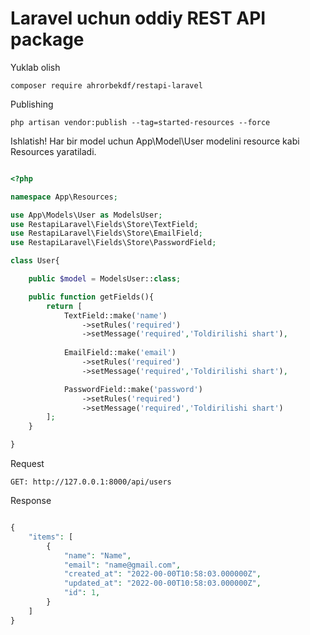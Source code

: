 # Laravel uchun oddiy REST API package

Yuklab olish
```
composer require ahrorbekdf/restapi-laravel
```

Publishing
```
php artisan vendor:publish --tag=started-resources --force
```

Ishlatish! Har bir model uchun App\Model\User modelini resource kabi Resources yaratiladi.
```php

<?php 

namespace App\Resources;

use App\Models\User as ModelsUser;
use RestapiLaravel\Fields\Store\TextField;
use RestapiLaravel\Fields\Store\EmailField;
use RestapiLaravel\Fields\Store\PasswordField;

class User{

    public $model = ModelsUser::class;

    public function getFields(){
        return [
            TextField::make('name')
                ->setRules('required')
                ->setMessage('required','Toldirilishi shart'),
            
            EmailField::make('email')
                ->setRules('required')
                ->setMessage('required','Toldirilishi shart'),

            PasswordField::make('password')
                ->setRules('required')
                ->setMessage('required','Toldirilishi shart')
        ];
    }

}
```

Request
```
GET: http://127.0.0.1:8000/api/users
```
Response
```php

{
    "items": [
        {
            "name": "Name",
            "email": "name@gmail.com",
            "created_at": "2022-00-00T10:58:03.000000Z",
            "updated_at": "2022-00-00T10:58:03.000000Z",
            "id": 1,
        }
    ]
}
```